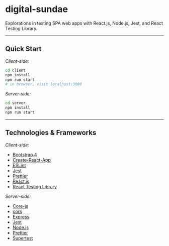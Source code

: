 # digital-sundae

Explorations in testing SPA web apps with React.js, Node.js, Jest, and React Testing Library.

---

## Quick Start

_Client-side:_
```sh
cd client
npm install
npm run start
# in browser, visit localhost:3000
```

_Server-side:_
```sh
cd server
npm install
npm run start
```

---

## Technologies & Frameworks

_Client-side:_

- [Bootstrap 4](https://getbootstrap.com/)
- [Create-React-App](https://create-react-app.dev/)
- [ESLint](https://eslint.org/)
- [Jest](https://jestjs.io/)
- [Prettier](https://prettier.io/)
- [React.js](https://reactjs.org/)
- [React Testing Library](https://testing-library.com/docs/react-testing-library/intro/)

_Server-side:_

- [Core-js](https://www.npmjs.com/package/core-js)
- [cors](https://www.npmjs.com/package/cors)
- [Express](https://expressjs.com/)
- [Jest](https://jestjs.io/)
- [Node.js](https://nodejs.org/en/)
- [Prettier](https://prettier.io/)
- [Supertest](https://www.npmjs.com/package/supertest)